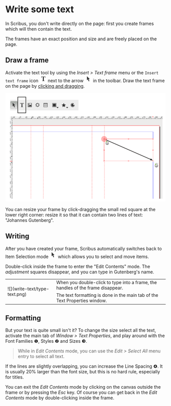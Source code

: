 # Write some text

In Scribus, you don't write directly on the page: first you create frames which will then contain the text.

The frames have an exact position and size and are freely placed on the page.

## Draw a frame

Activate the text tool by using the _Insert > Text frame_ menu or the `Insert text frame` icon ![icon](tools/tool-text.png) next to the arrow ![icon](tools/tool-select.png) in the toolbar. Draw the text frame on the page by [clicking and dragging](glossary-en.md#clic-and-drag).

![](write-text/draw-frame.png)

You can resize your frame by click-dragging the small red square at the lower right corner: resize it so that it can contain two lines of text: "Johannes Gutenberg".

## Writing

After you have created your frame, Scribus automatically switches back to Item Selection mode ![icon](tools/tool-select.png) which allows you to select and move items.

Double-click inside the frame to enter the "Edit Contents" mode. The _adjustment_ squares disappear, and you can type in Gutenberg's name.

<table>
<tbody>
<tr>
<td rowspan=2>
![](write-text/type-text.png)
</td>
<td>
When you double-click to type into a frame, the handles of the frame disappear.
</td>
<tr>
<td>
The text formatting is done in the main tab of the Text Properties window.
</td>
</tr>
</tbody>
</table>

## Formatting

But your text is quite small isn't it? To change the size select all the text, activate the main tab of _Window > Text Properties_, and play around with the Font Families ❶, Styles ❷ and Sizes ❸.

> While in  _Edit Contents_ mode, you can use the _Edit > Select All_ menu entry to select all text.

If the lines are slightly overlapping, you can increase the Line Spacing ❹. It is usually 20% larger than the font size, but this is no hard rule, especially for titles.

You can exit the _Edit Contents_ mode by clicking on the canvas outside the frame or by pressing the _Esc_ key.
Of course you can get back in the _Edit Contents_ mode by double-clicking inside the frame.
